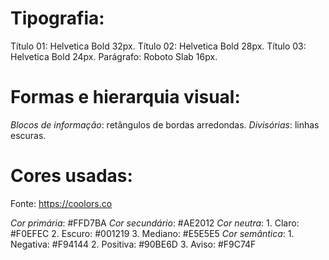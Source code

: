 # Tipografia:
Título 01: Helvetica Bold 32px.
Título 02: Helvetica Bold 28px.
Título 03: Helvetica Bold 24px.
Parágrafo: Roboto Slab 16px.


# Formas e hierarquia visual:
*Blocos de informação*: retângulos de bordas arredondas.
*Divisórias*: linhas escuras.

# Cores usadas:
Fonte: https://coolors.co

*Cor primária*: #FFD7BA
*Cor secundário*: #AE2012
*Cor neutra*:
	1. Claro: #F0EFEC
	2. Escuro: #001219
	3. Mediano: #E5E5E5
*Cor semântica*:
	1. Negativa: #F94144
	2. Positiva: #90BE6D
	3. Aviso: #F9C74F